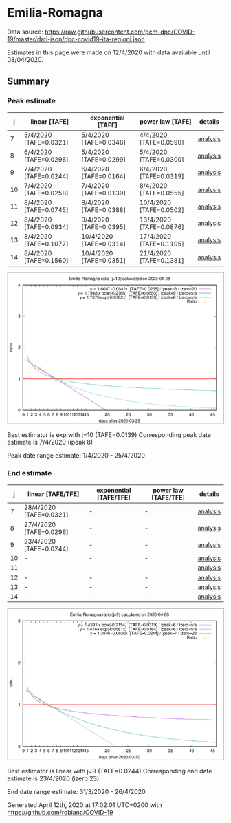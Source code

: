 # Emilia-Romagna


Data source: https://raw.githubusercontent.com/pcm-dpc/COVID-19/master/dati-json/dpc-covid19-ita-regioni.json

Estimates in this page were made on 12/4/2020 with data available until 08/04/2020.


## Summary 

### Peak estimate 
|j|linear [TAFE]|exponential [TAFE]|power law [TAFE]|details|
|---|----|-----------|---------|-------|
|7|5/4/2020 [TAFE=0.0321]|5/4/2020 [TAFE=0.0346]|4/4/2020 [TAFE=0.0590]|[analysis](COVID-19_emilia-romagna_j7_2020-04-08.md)|
|8|6/4/2020 [TAFE=0.0296]|5/4/2020 [TAFE=0.0299]|5/4/2020 [TAFE=0.0300]|[analysis](COVID-19_emilia-romagna_j8_2020-04-08.md)|
|9|7/4/2020 [TAFE=0.0244]|6/4/2020 [TAFE=0.0164]|6/4/2020 [TAFE=0.0319]|[analysis](COVID-19_emilia-romagna_j9_2020-04-08.md)|
|10|7/4/2020 [TAFE=0.0258]|7/4/2020 [TAFE=0.0139]|8/4/2020 [TAFE=0.0555]|[analysis](COVID-19_emilia-romagna_j10_2020-04-08.md)|
|11|8/4/2020 [TAFE=0.0745]|8/4/2020 [TAFE=0.0388]|10/4/2020 [TAFE=0.0502]|[analysis](COVID-19_emilia-romagna_j11_2020-04-08.md)|
|12|8/4/2020 [TAFE=0.0934]|9/4/2020 [TAFE=0.0395]|13/4/2020 [TAFE=0.0876]|[analysis](COVID-19_emilia-romagna_j12_2020-04-08.md)|
|13|8/4/2020 [TAFE=0.1077]|10/4/2020 [TAFE=0.0314]|17/4/2020 [TAFE=0.1195]|[analysis](COVID-19_emilia-romagna_j13_2020-04-08.md)|
|14|8/4/2020 [TAFE=0.1560]|10/4/2020 [TAFE=0.0351]|21/4/2020 [TAFE=0.1381]|[analysis](COVID-19_emilia-romagna_j14_2020-04-08.md)|

![best peak estimate](COVID-19_emilia-romagna_j10_2020-04-08.png)

Best estimator is exp with j=10 (TAFE=0.0139)
Corresponding peak date estimate is 7/4/2020 (ipeak 8)


Peak date range estimate: 1/4/2020 - 25/4/2020

### End estimate 
|j|linear [TAFE/TFE]|exponential [TAFE/TFE]|power law [TAFE/TFE]|details|
|---|----|-----------|---------|-------|
|7|28/4/2020 [TAFE=0.0321]|-|-|[analysis](COVID-19_emilia-romagna_j7_2020-04-08.md)|
|8|27/4/2020 [TAFE=0.0296]|-|-|[analysis](COVID-19_emilia-romagna_j8_2020-04-08.md)|
|9|23/4/2020 [TAFE=0.0244]|-|-|[analysis](COVID-19_emilia-romagna_j9_2020-04-08.md)|
|10|-|-|-|[analysis](COVID-19_emilia-romagna_j10_2020-04-08.md)|
|11|-|-|-|[analysis](COVID-19_emilia-romagna_j11_2020-04-08.md)|
|12|-|-|-|[analysis](COVID-19_emilia-romagna_j12_2020-04-08.md)|
|13|-|-|-|[analysis](COVID-19_emilia-romagna_j13_2020-04-08.md)|
|14|-|-|-|[analysis](COVID-19_emilia-romagna_j14_2020-04-08.md)|

![best zero estimate](COVID-19_emilia-romagna_j9_2020-04-08.png)

Best estimator is linear with j=9 (TAFE=0.0244)
Corresponding end date estimate is 23/4/2020 (izero 23)


End date range estimate: 31/3/2020 - 26/4/2020

Generated April 12th, 2020 at 17:02:01 UTC+0200 with https://github.com/robianc/COVID-19
